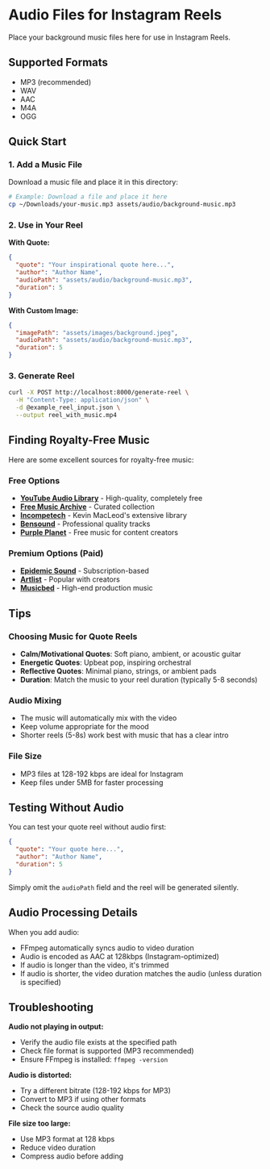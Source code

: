 # Audio Files for Instagram Reels

Place your background music files here for use in Instagram Reels.

## Supported Formats
- MP3 (recommended)
- WAV
- AAC
- M4A
- OGG

## Quick Start

### 1. Add a Music File

Download a music file and place it in this directory:
```bash
# Example: Download a file and place it here
cp ~/Downloads/your-music.mp3 assets/audio/background-music.mp3
```

### 2. Use in Your Reel

**With Quote:**
```json
{
  "quote": "Your inspirational quote here...",
  "author": "Author Name",
  "audioPath": "assets/audio/background-music.mp3",
  "duration": 5
}
```

**With Custom Image:**
```json
{
  "imagePath": "assets/images/background.jpeg",
  "audioPath": "assets/audio/background-music.mp3",
  "duration": 5
}
```

### 3. Generate Reel

```bash
curl -X POST http://localhost:8000/generate-reel \
  -H "Content-Type: application/json" \
  -d @example_reel_input.json \
  --output reel_with_music.mp4
```

## Finding Royalty-Free Music

Here are some excellent sources for royalty-free music:

### Free Options
- **[YouTube Audio Library](https://www.youtube.com/audiolibrary)** - High-quality, completely free
- **[Free Music Archive](https://freemusicarchive.org/)** - Curated collection
- **[Incompetech](https://incompetech.com/music/royalty-free/)** - Kevin MacLeod's extensive library
- **[Bensound](https://www.bensound.com/)** - Professional quality tracks
- **[Purple Planet](https://www.purple-planet.com/)** - Free music for content creators

### Premium Options (Paid)
- **[Epidemic Sound](https://www.epidemicsound.com/)** - Subscription-based
- **[Artlist](https://artlist.io/)** - Popular with creators
- **[Musicbed](https://www.musicbed.com/)** - High-end production music

## Tips

### Choosing Music for Quote Reels
- **Calm/Motivational Quotes**: Soft piano, ambient, or acoustic guitar
- **Energetic Quotes**: Upbeat pop, inspiring orchestral
- **Reflective Quotes**: Minimal piano, strings, or ambient pads
- **Duration**: Match the music to your reel duration (typically 5-8 seconds)

### Audio Mixing
- The music will automatically mix with the video
- Keep volume appropriate for the mood
- Shorter reels (5-8s) work best with music that has a clear intro

### File Size
- MP3 files at 128-192 kbps are ideal for Instagram
- Keep files under 5MB for faster processing

## Testing Without Audio

You can test your quote reel without audio first:

```json
{
  "quote": "Your quote here...",
  "author": "Author Name",
  "duration": 5
}
```

Simply omit the `audioPath` field and the reel will be generated silently.

## Audio Processing Details

When you add audio:
- FFmpeg automatically syncs audio to video duration
- Audio is encoded as AAC at 128kbps (Instagram-optimized)
- If audio is longer than the video, it's trimmed
- If audio is shorter, the video duration matches the audio (unless duration is specified)

## Troubleshooting

**Audio not playing in output:**
- Verify the audio file exists at the specified path
- Check file format is supported (MP3 recommended)
- Ensure FFmpeg is installed: `ffmpeg -version`

**Audio is distorted:**
- Try a different bitrate (128-192 kbps for MP3)
- Convert to MP3 if using other formats
- Check the source audio quality

**File size too large:**
- Use MP3 format at 128 kbps
- Reduce video duration
- Compress audio before adding

